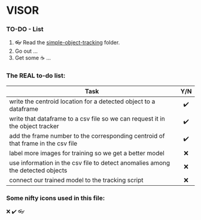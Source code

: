 # VISOR

### TO-DO - List

1. 👓 Read the [simple-object-tracking](https://github.com/HarrySoteriou/VISOR/tree/master/simple-object-tracking) folder.
1. Go out ...
1. Get some :coffee: ... 


### The REAL to-do list:

| Task                                                                                |   Y/N    |
|-------------------------------------------------------------------------------------|:-----------:|
| write the centroid location for a detected object to a dataframe                    |      ✔️     |
| write that dataframe to a csv file so we can request it in the object tracker       |      ✔️     |
| add the frame number to the corresponding centroid of that frame in the csv file    |      ✔️     |
| label more images for training so we get a better model                             |      ❌     |
| use information in the csv file to detect anomalies among the detected objects      |      ❌     |
| connect our trained model to the tracking script                                    |      ❌     |







### Some nifty icons used in this file:

❌
✔️
👓
